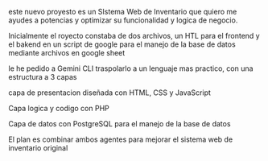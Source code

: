 este nuevo proyesto es un SIstema Web de Inventario que quiero me ayudes a potencias y optimizar su funcionalidad y logica de negocio.

Inicialmente el royecto constaba de dos archivos, un HTL para el frontend y el bakend en un script de google para el manejo de la base de datos mediante archivos en google sheet

le he pedido a Gemini CLI traspolarlo a un lenguaje mas practico, con una estructura a 3 capas

capa de presentacion diseñada con HTML, CSS y JavaScript

Capa logica y codigo con PHP

Capa de datos con PostgreSQL para el manejo de la base de datos

El plan es combinar ambos agentes para mejorar el sistema web de inventario original